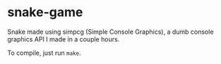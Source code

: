 # snake-game

Snake made using simpcg (Simple Console Graphics), a dumb console graphics API I made in a couple hours.

To compile, just run `make`.

